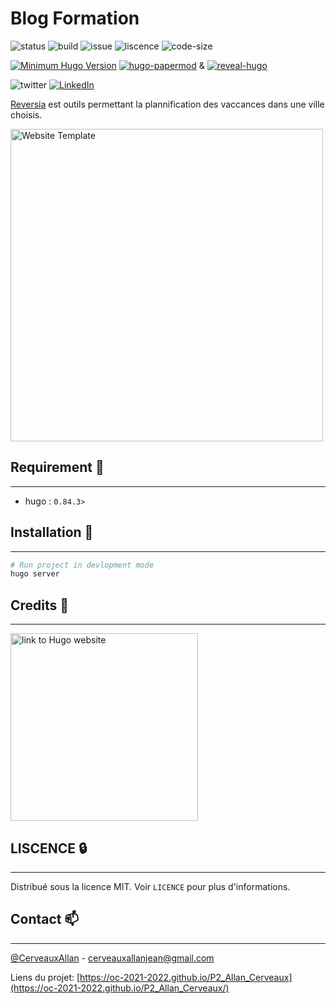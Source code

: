 # Blog Formation

![status](https://img.shields.io/website?url=https%3A%2F%2Foc-2021-2022.github.io%2Fblog%2F)
![build](https://github.com/oc-2021-2022/blog/actions/workflows/gh-pages.yml/badge.svg)
![issue](https://img.shields.io/github/issues/oc-2021-2022/blog)
![liscence](https://img.shields.io/github/license/oc-2021-2022/blog)
![code-size](https://img.shields.io/github/languages/code-size/oc-2021-2022/blog)

[![Minimum Hugo Version](https://img.shields.io/static/v1?label=min-HUGO-version&message=0.82.0&color=blue&logo=hugo)](https://github.com/gohugoio/hugo/releases/tag/v0.82.0)
[![hugo-papermod](https://img.shields.io/badge/Hugo--Themes-@PaperMod-blue)](https://themes.gohugo.io/hugo-papermod/) & [![reveal-hugo](https://img.shields.io/badge/Hugo--Themes-@reveal--hugo-blue)](https://themes.gohugo.io/reveal-hugo/)

![twitter](https://img.shields.io/twitter/url?style=social&url=https%3A%2F%2Ftwitter.com%2FCerveauxAllan)
[![LinkedIn](https://img.shields.io/badge/LinkedIn-0077B5?style=for-the-badge&logo=linkedin&logoColor=white&style=flat-square)](https://www.linkedin.com/in/allancerveaux/)

[Reversia](https://oc-2021-2022.github.io/blog/) est outils permettant la plannification des vaccances dans une ville choisis.

<img src="./maquettes/Desktop.png" alt="Website Template" width=500 />

## Requirement 🧰 
___
- hugo : `0.84.3>`

## Installation 🚀
___
```bash
# Run project in devlopment mode
hugo server 

```

## Credits 📜
___
<a href="https://gohugo.io/"><img src="https://d33wubrfki0l68.cloudfront.net/c38c7334cc3f23585738e40334284fddcaf03d5e/2e17c/images/hugo-logo-wide.svg" alt="link to Hugo website" width=300 /></a>

## LISCENCE 🔒
___
Distribué sous la licence MIT. Voir `LICENCE` pour plus d'informations.

## Contact 📫
___
[@CerveauxAllan]("https://twitter.com/CerveauxAllan") - [cerveauxallanjean@gmail.com]("cerveauxallanjean@gmail.com")

Liens du projet: [https://oc-2021-2022.github.io/P2_Allan_Cerveaux](https://oc-2021-2022.github.io/P2_Allan_Cerveaux/)
